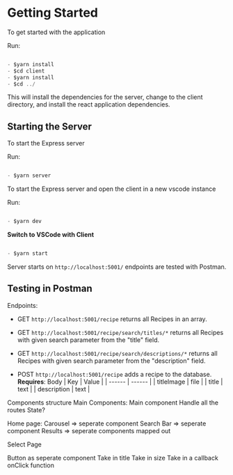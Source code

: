 # Getting Started

To get started with the application

Run:

```javascript

- $yarn install
- $cd client
- $yarn install
- $cd ../
```

This will install the dependencies for the server, change to the client directory, and install the react application dependencies.

## Starting the Server

To start the Express server

Run:

```javascript

- $yarn server
```

To start the Express server and open the client in a new vscode instance

Run:

```javascript

- $yarn dev
```

**Switch to VSCode with Client**

```javascript

- $yarn start
```

Server starts on `http://localhost:5001/` endpoints are tested with Postman.

## Testing in Postman

Endpoints:

- GET `http://localhost:5001/recipe` returns all Recipes in an array.

- GET `http://localhost:5001/recipe/search/titles/*` returns all Recipes with given search parameter from the "title" field.

- GET `http://localhost:5001/recipe/search/descriptions/*` returns all Recipes with given search parameter from the "description" field.

- POST `http://localhost:5001/recipe` adds a recipe to the database.
  **Requires**: Body
  | Key | Value |
  | ------ | ------ |
  | titleImage | file |
  | title | text |
  | description | text |



Components structure
 Main Components:
  Main component
    Handle all the routes
    State? 

  Home page:
   Carousel => seperate component
   Search Bar => seperate component
   Results => seperate components mapped out

  Select Page 

  Button as seperate component
    Take in title
    Take in size
    Take in a callback onClick function 

